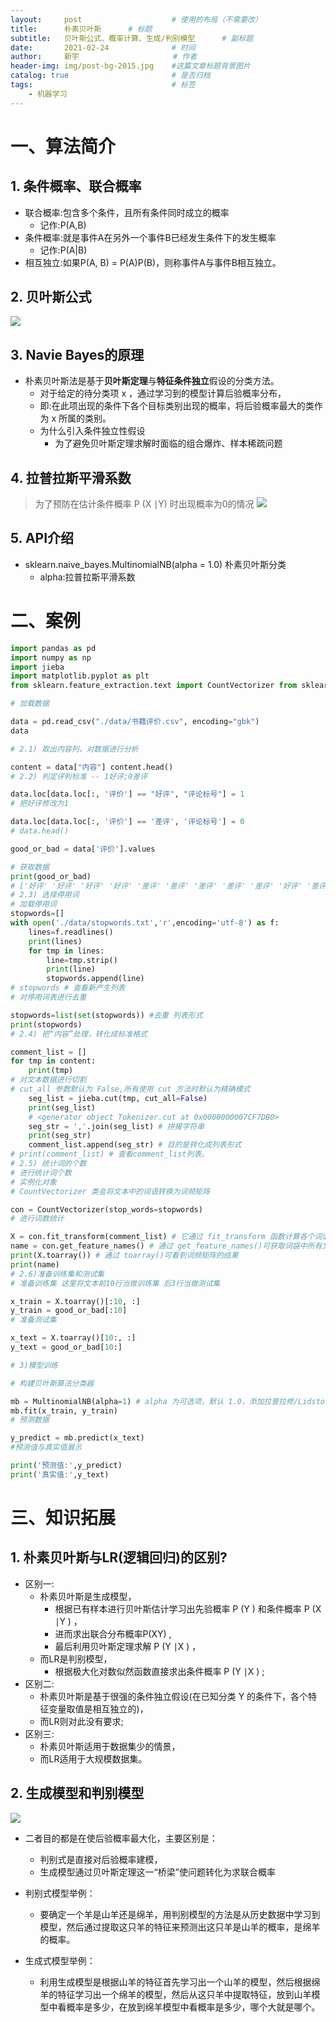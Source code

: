 ```yaml
---
layout:     post                    # 使用的布局（不需要改）
title:      朴素贝叶斯  	   # 标题 
subtitle:   贝叶斯公式、概率计算、生成/判别模型  	# 副标题
date:       2021-02-24              # 时间
author:     新宇                     # 作者
header-img: img/post-bg-2015.jpg    #这篇文章标题背景图片
catalog: true                       # 是否归档
tags:                               # 标签
    - 机器学习
---
```

# 一、算法简介

## 1. 条件概率、联合概率
- 联合概率:包含多个条件，且所有条件同时成立的概率 
	- 记作:P(A,B)
- 条件概率:就是事件A在另外一个事件B已经发生条件下的发生概率 
	- 记作:P(A|B)
- 相互独立:如果P(A, B) = P(A)P(B)，则称事件A与事件B相互独立。

## 2. 贝叶斯公式
![](https://tva1.sinaimg.cn/large/008eGmZEly1go13dp8290j317s0esqa7.jpg)

## 3. Navie Bayes的原理
- 朴素贝叶斯法是基于**贝叶斯定理**与**特征条件独立**假设的分类方法。
	- 对于给定的待分类项 x ，通过学习到的模型计算后验概率分布，
	- 即:在此项出现的条件下各个目标类别出现的概率，将后验概率最大的类作为 x 所属的类别。
	- 为什么引入条件独立性假设
		- 为了避免贝叶斯定理求解时面临的组合爆炸、样本稀疏问题

## 4. 拉普拉斯平滑系数
> 为了预防在估计条件概率 P (X ∣Y) 时出现概率为0的情况
![](https://tva1.sinaimg.cn/large/008eGmZEly1go13jv71plj31520eejxr.jpg)

## 5. API介绍
- sklearn.naive_bayes.MultinomialNB(alpha = 1.0) 朴素贝叶斯分类 
	- alpha:拉普拉斯平滑系数


# 二、案例
```python
import pandas as pd
import numpy as np
import jieba
import matplotlib.pyplot as plt
from sklearn.feature_extraction.text import CountVectorizer from sklearn.naive_bayes import MultinomialNB

# 加载数据

data = pd.read_csv("./data/书籍评价.csv", encoding="gbk") 
data

# 2.1) 取出内容列，对数据进行分析 

content = data["内容"] content.head()
# 2.2) 判定评判标准 -- 1好评;0差评

data.loc[data.loc[:, '评价'] == "好评", "评论标号"] = 1 
# 把好评修改为1 

data.loc[data.loc[:, '评价'] == '差评', '评论标号'] = 0
# data.head()

good_or_bad = data['评价'].values 

# 获取数据
print(good_or_bad)
# ['好评' '好评' '好评' '好评' '差评' '差评' '差评' '差评' '差评' '好评' '差评' '差评' '差评']
# 2.3) 选择停用词
# 加载停用词
stopwords=[]
with open('./data/stopwords.txt','r',encoding='utf-8') as f:
	lines=f.readlines() 
	print(lines)
	for tmp in lines:
		line=tmp.strip() 
		print(line) 
		stopwords.append(line)
# stopwords # 查看新产生列表
# 对停用词表进行去重 

stopwords=list(set(stopwords)) #去重 列表形式 
print(stopwords)
# 2.4) 把“内容”处理，转化成标准格式 

comment_list = []
for tmp in content:
	print(tmp)
# 对文本数据进行切割
# cut_all 参数默认为 False,所有使用 cut 方法时默认为精确模式
	seg_list = jieba.cut(tmp, cut_all=False)
	print(seg_list) 
	# <generator object Tokenizer.cut at 0x0000000007CF7DB0> 
	seg_str = ','.join(seg_list) # 拼接字符串
	print(seg_str)
	comment_list.append(seg_str) # 目的是转化成列表形式
# print(comment_list) # 查看comment_list列表。
# 2.5) 统计词的个数
# 进行统计词个数
# 实例化对象
# CountVectorizer 类会将文本中的词语转换为词频矩阵 

con = CountVectorizer(stop_words=stopwords)
# 进行词数统计

X = con.fit_transform(comment_list) # 它通过 fit_transform 函数计算各个词语出现的次数 
name = con.get_feature_names() # 通过 get_feature_names()可获取词袋中所有文本的关键字 
print(X.toarray()) # 通过 toarray()可看到词频矩阵的结果
print(name)
# 2.6)准备训练集和测试集
# 准备训练集 这里将文本前10行当做训练集 后3行当做测试集 

x_train = X.toarray()[:10, :]
y_train = good_or_bad[:10]
# 准备测试集

x_text = X.toarray()[10:, :]
y_text = good_or_bad[10:]

# 3)模型训练

# 构建贝叶斯算法分类器

mb = MultinomialNB(alpha=1) # alpha 为可选项，默认 1.0，添加拉普拉修/Lidstone 平滑参数 # 训练数据
mb.fit(x_train, y_train)
# 预测数据

y_predict = mb.predict(x_text)
#预测值与真实值展示

print('预测值:',y_predict)
print('真实值:',y_text)
```


# 三、知识拓展
## 1. 朴素贝叶斯与LR(逻辑回归)的区别?
- 区别一:
	- 朴素贝叶斯是生成模型，
		- 根据已有样本进行贝叶斯估计学习出先验概率 P (Y ) 和条件概率 P (X ∣Y ) ， 
		- 进而求出联合分布概率P(XY) ,
		- 最后利用贝叶斯定理求解 P (Y ∣X ) ，
	- 而LR是判别模型， 
		- 根据极大化对数似然函数直接求出条件概率 P (Y ∣X ) ;
- 区别二:
	- 朴素贝叶斯是基于很强的条件独立假设(在已知分类 Y 的条件下，各个特征变量取值是相互独立的)，
	- 而LR则对此没有要求; 
- 区别三:
	- 朴素贝叶斯适用于数据集少的情景， 
	- 而LR适用于大规模数据集。

## 2. 生成模型和判别模型
![](https://tva1.sinaimg.cn/large/008eGmZEly1go14ezlkfyj311a0r04fa.jpg)

- 二者目的都是在使后验概率最大化，主要区别是：
	- 判别式是直接对后验概率建模，
	- 生成模型通过贝叶斯定理这一“桥梁”使问题转化为求联合概率

- 判别式模型举例：
	- 要确定一个羊是山羊还是绵羊，用判别模型的方法是从历史数据中学习到模型，然后通过提取这只羊的特征来预测出这只羊是山羊的概率，是绵羊的概率。
- 生成式模型举例：
	- 利用生成模型是根据山羊的特征首先学习出一个山羊的模型，然后根据绵羊的特征学习出一个绵羊的模型，然后从这只羊中提取特征，放到山羊模型中看概率是多少，在放到绵羊模型中看概率是多少，哪个大就是哪个。


